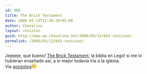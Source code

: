 ```yaml
---
id: 966
title: The Brick Testament
date: 2006-03-13T12:20:29+02:00
author: Chavalina
layout: revision
guid: http://www.wp.chavalina.net/2006/03/13/643-revision/
permalink: /2006/03/13/643-revision/
---
```

Jejejeje, qu&eacute; bueno! <a href="http://www.thebricktestament.com/" target="_blank">The Brick Testament</a>, la biblia en Lego! si me lo hubieran ense&ntilde;ado as&iacute;, a lo mejor todav&iacute;a ir&iacute;a a la iglesia.  
Via <a href="http://gonzolog.net/2006/03/el-evangelio-segun-san-lego/" target="_blank">gonzolog</a>![emo](/imagenes/emoticonos/guino.gif)